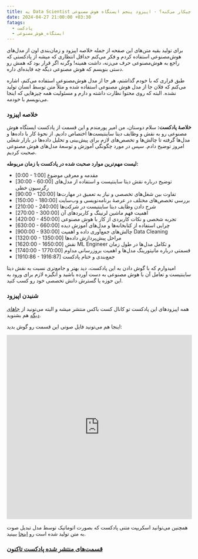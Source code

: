 ```yaml
---
title: یه Data Scientist چیکار می‌کنه؟ - اپیزود پنجم ایستگاه هوش مصنوعی
date: 2024-04-27 21:00:00 +03:30
fatags:
  - پادکست
  - ایستگاه_هوش_مصنوعی
---
```


برای تولید بقیه متن‌های این صفحه از جمله خلاصه اپیزود و زمان‌بندی اون از مدل‌های هوش‌مصنوعی استفاده کردم و فکر می‌کنم حداقل انتظاری که میشه از پادکستی که راجع به هوش‌مصنوعی حرف می‌زنه، داشت همینه! وگرنه اگر قرار بود که همش رو دستی بنویسم که هوش مصنوعی دیگه چه فایده‌ای داره. 

 طبق قراری که با خودم گذاشتم، هر جا از مدل هوش‌مصنوعی استفاده می‌کنم، اشاره می‌کنم که فلان جا از مدل‌ هوش مصنوعی استفاده شده و مثلاً متن توسط انسان تولید نشده. البته که روی محتوا نظارت داشته و دارم و مسئولیت همه چیزهایی که اینجا می‌نویسم با خودمه. 

### خلاصه اپیزود

**خلاصۀ پادکست:**
سلام دوستان، من امیر پورمندم و این قسمت از پادکست ایستگاه هوش مصنوعی رو به نقش و وظایف دیتا ساینتیست‌ها اختصاص دادیم. از نحوۀ کار با داده‌ها و مدل‌ها گرفته تا چالش‌ها و تخصص‌های لازم برای پیش‌بینی و تحلیل داده‌ها در بازار شغلی امروز توضیح دادم. سپس در مورد چگونگی آموزش و توسعۀ مدل‌های هوش مصنوعی صحبت کردیم.

**لیست مهم‌ترین موارد صحبت شده در پادکست با زمان مربوطه:**
- [0:00 - 1:00] مقدمه و معرفی موضوع
- [30:00 - 60:00] توضیح درباره نقش دیتا ساینتیست و استفاده از مدل‌های رگرسیون خطی
- [90:00 - 120:00] تفاوت بین شغل‌های تخصصی و نیاز به تعمیق در مهارت‌ها
- [150:00 - 180:00] بررسی تخصص‌های مختلف در عرصۀ برنامه‌نویسی و وب‌سایت
- [210:00 - 240:00] شرح دادن وظایف دیتا ساینتیست در شرکت‌ها
- [270:00 - 300:00] اهمیت فهم ماشین لرنینگ و کاربرد‌های آن
- [420:00 - 450:00] تجربه شخصی و نکات کاربردی از کار با هوش مصنوعی
- [630:00 - 660:00] چرایی استفاده از کتابخانه‌ها و مدل‌های آموزش دیده
- [900:00 - 930:00] چالش‌های جمع‌آوری داده و اهمیت Data Cleaning
- [1320:00 - 1350:00] مراحل پیش‌پردازش داده‌ها
- [1620:00 - 1650:00] نقش ML Engineer و تکامل مدل‌ها در طول زمان
- [1740:00 - 1770:00] قسمتی درباره مانیتورینگ مدل‌ها و اهمیت بروزرسانی مداوم
- [1910:86 - 1916:87] جمع‌بندی و ختام پادکست

امیدوارم که با گوش دادن به این پادکست، دید بهتر و جامع‌تری نسبت به نقش دیتا ساینتیست و تعامل آن با هوش مصنوعی به دست آورده باشید و انگیزه لازم برای ورود به این حوزه یا گسترش دانش تخصصی خود رو کسب کنید.

### شنیدن  اپیزود
همه اپیزودهای این پادکست تو کانال کست باکس منتشر میشه و البته می‌تونید از [جاهای دیگه](https://aprd.ir/podcast/) هم بشنوید. 

اینجا هم می‌تونید فایل صوتی این قسمت رو گوش بدید:


<iframe src="https://castbox.fm/app/castbox/player/id5618013/id696406474?v=8.22.11&autoplay=0" frameborder="0" width="100%" height="500"></iframe>

همچنین می‌توانید اسکریپت متنی پادکست که بصورت اتوماتیک توسط مدل تبدیل صوت به متن تولید شده است رو [اینجا](https://aprd.ir/transcripts/ai-station-e05/) ببینید. 

### [قسمت‌های منتشر‌ شده پادکست تاکنون](https://aprd.ir/fatags/%D8%A7%DB%8C%D8%B3%D8%AA%DA%AF%D8%A7%D9%87_%D9%87%D9%88%D8%B4_%D9%85%D8%B5%D9%86%D9%88%D8%B9%DB%8C/)